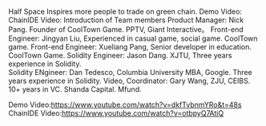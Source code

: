 Half Space
Inspires more people to trade on green chain.
Demo Video:
ChainIDE Video:
Introduction of Team members
Product Manager: Nick Pang. Founder of CoolTown Game. PPTV, Giant Interactive。
Front-end Engineer: Jingyan Liu, Experienced in casual game, social game. CoolTown game.
Front-end Engineer: Xueliang Pang, Senior developer in education. CoolTown Game.
Solidity Engineer: Jason Dang. XJTU, Three years experience in Solidity.  
Solidity ENgineer: Dan Tedesco, Columbia University MBA, Google. Three years experience in Solidity.
Video, Coordinator: Gary Wang, ZJU, CEIBS. 10+ years in VC. Shanda Capital. Mfund.

Demo Video:https://www.youtube.com/watch?v=dkfTvbnmYRo&t=48s
ChainIDE Video:https://www.youtube.com/watch?v=otbpyQ7AtiQ
